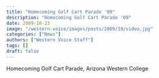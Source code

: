 ```yaml
---
title: "Homecoming Golf Cart Parade '09"
description: "Homecoming Golf Cart Parade '09"
date: 2009-10-23
image: "/western-voice/images/posts/2009/10/video.jpg"
categories: ["News"]
authors: ["Western Voice Staff"]
tags: []
draft: false
---
```

Homecoming Golf Cart Parade, Arizona Western College